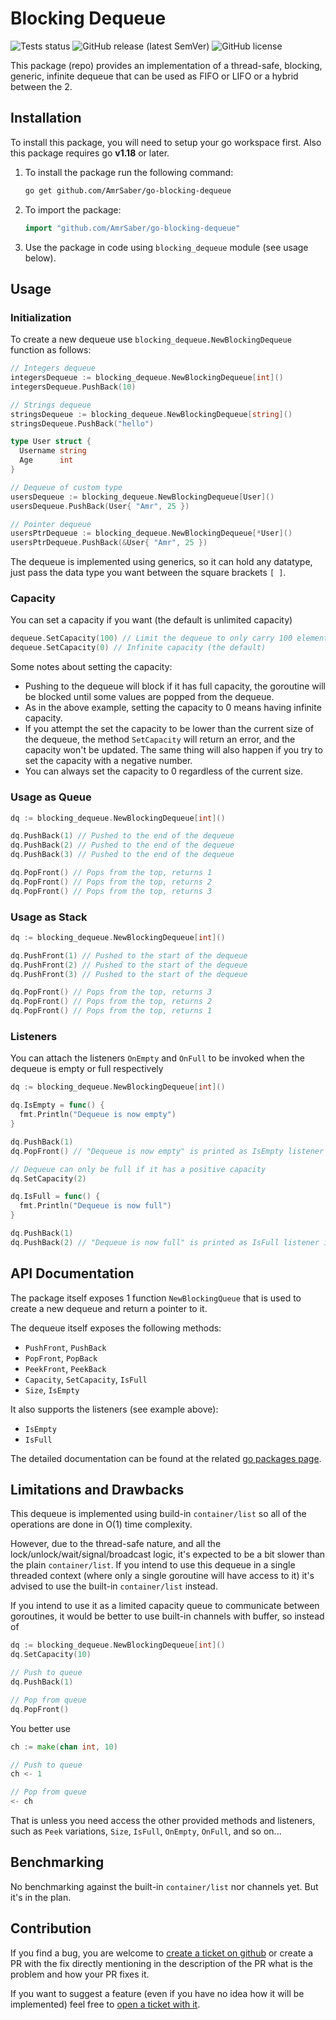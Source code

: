 # Blocking Dequeue

![Tests status](https://github.com/AmrSaber/go-blocking-dequeue/actions/workflows/tests.yaml/badge.svg?branch=master)
![GitHub release (latest SemVer)](https://img.shields.io/github/v/release/AmrSaber/go-blocking-dequeue?color=blue&display_name=tag&sort=semver)
![GitHub license](https://img.shields.io/github/license/AmrSaber/go-blocking-dequeue)

This package (repo) provides an implementation of a thread-safe, blocking, generic, infinite dequeue that can be used as FIFO or LIFO or a hybrid between the 2.

## Installation

To install this package, you will need to setup your go workspace first. Also this package requires go **v1.18** or later.

1. To install the package run the following command:

   ```bash
   go get github.com/AmrSaber/go-blocking-dequeue
   ```

2. To import the package:

   ```go
   import "github.com/AmrSaber/go-blocking-dequeue"
   ```

3. Use the package in code using `blocking_dequeue` module (see usage below).

## Usage

### Initialization

To create a new dequeue use `blocking_dequeue.NewBlockingDequeue` function as follows:

```go
// Integers dequeue
integersDequeue := blocking_dequeue.NewBlockingDequeue[int]()
integersDequeue.PushBack(10)

// Strings dequeue
stringsDequeue := blocking_dequeue.NewBlockingDequeue[string]()
stringsDequeue.PushBack("hello")

type User struct {
  Username string
  Age      int
}

// Dequeue of custom type
usersDequeue := blocking_dequeue.NewBlockingDequeue[User]()
usersDequeue.PushBack(User{ "Amr", 25 })

// Pointer dequeue
usersPtrDequeue := blocking_dequeue.NewBlockingDequeue[*User]()
usersPtrDequeue.PushBack(&User{ "Amr", 25 })
```

The dequeue is implemented using generics, so it can hold any datatype, just pass the data type you want between the square brackets `[ ]`.

### Capacity

You can set a capacity if you want (the default is unlimited capacity)

```go
dequeue.SetCapacity(100) // Limit the dequeue to only carry 100 elements
dequeue.SetCapacity(0) // Infinite capacity (the default)
```

Some notes about setting the capacity:

- Pushing to the dequeue will block if it has full capacity, the goroutine will be blocked until some values are popped from the dequeue.
- As in the above example, setting the capacity to 0 means having infinite capacity.
- If you attempt the set the capacity to be lower than the current size of the dequeue, the method `SetCapacity` will return an error, and the capacity won't be updated. The same thing will also happen if you try to set the capacity with a negative number.
- You can always set the capacity to 0 regardless of the current size.

### Usage as Queue

```go
dq := blocking_dequeue.NewBlockingDequeue[int]()

dq.PushBack(1) // Pushed to the end of the dequeue
dq.PushBack(2) // Pushed to the end of the dequeue
dq.PushBack(3) // Pushed to the end of the dequeue

dq.PopFront() // Pops from the top, returns 1
dq.PopFront() // Pops from the top, returns 2
dq.PopFront() // Pops from the top, returns 3
```

### Usage as Stack

```go
dq := blocking_dequeue.NewBlockingDequeue[int]()

dq.PushFront(1) // Pushed to the start of the dequeue
dq.PushFront(2) // Pushed to the start of the dequeue
dq.PushFront(3) // Pushed to the start of the dequeue

dq.PopFront() // Pops from the top, returns 3
dq.PopFront() // Pops from the top, returns 2
dq.PopFront() // Pops from the top, returns 1
```

### Listeners

You can attach the listeners `OnEmpty` and `OnFull` to be invoked when the dequeue is empty or full respectively

```go
dq := blocking_dequeue.NewBlockingDequeue[int]()

dq.IsEmpty = func() {
  fmt.Println("Dequeue is now empty")
}

dq.PushBack(1)
dq.PopFront() // "Dequeue is now empty" is printed as IsEmpty listener is invoked

// Dequeue can only be full if it has a positive capacity
dq.SetCapacity(2)

dq.IsFull = func() {
  fmt.Println("Dequeue is now full")
}

dq.PushBack(1)
dq.PushBack(2) // "Dequeue is now full" is printed as IsFull listener is invoked
```

## API Documentation

The package itself exposes 1 function `NewBlockingQueue` that is used to create a new dequeue and return a pointer to it.

The dequeue itself exposes the following methods:

- `PushFront`, `PushBack`
- `PopFront`, `PopBack`
- `PeekFront`, `PeekBack`
- `Capacity`, `SetCapacity`, `IsFull`
- `Size`, `IsEmpty`

It also supports the listeners (see example above):

- `IsEmpty`
- `IsFull`

The detailed documentation can be found at the related [go packages page](https://pkg.go.dev/github.com/AmrSaber/go-blocking-dequeue).

## Limitations and Drawbacks

This dequeue is implemented using build-in `container/list` so all of the operations are done in O(1) time complexity.

However, due to the thread-safe nature, and all the lock/unlock/wait/signal/broadcast logic, it's expected to be a bit slower than the plain `container/list`. If you intend to use this dequeue in a single threaded context (where only a single goroutine will have access to it) it's advised to use the built-in `container/list` instead.

If you intend to use it as a limited capacity queue to communicate between goroutines, it would be better to use built-in channels with buffer, so instead of

```go
dq := blocking_dequeue.NewBlockingDequeue[int]()
dq.SetCapacity(10)

// Push to queue
dq.PushBack(1)

// Pop from queue
dq.PopFront()
```

You better use

```go
ch := make(chan int, 10)

// Push to queue
ch <- 1

// Pop from queue
<- ch
```

That is unless you need access the other provided methods and listeners, such as `Peek` variations, `Size`, `IsFull`, `OnEmpty`, `OnFull`, and so on...

## Benchmarking

No benchmarking against the built-in `container/list` nor channels yet. But it's in the plan.

## Contribution

If you find a bug, you are welcome to [create a ticket on github](https://github.com/AmrSaber/go-blocking-dequeue/issues) or create a PR with the fix directly mentioning in the description of the PR what is the problem and how your PR fixes it.

If you want to suggest a feature (even if you have no idea how it will be implemented) feel free to [open a ticket with it](https://github.com/AmrSaber/go-blocking-dequeue/issues).
